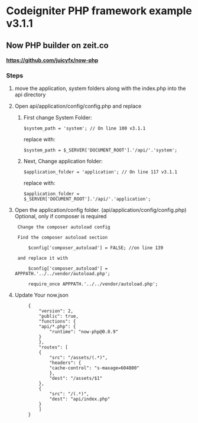 # Codeigniter PHP framework example v3.1.1
## Now PHP builder on zeit.co

#### https://github.com/juicyfx/now-php

### Steps 

1. move the application, system folders along with the index.php into the api directory
2. Open api/application/config/config.php and replace

	1.  First change System Folder:

			$system_path = 'system'; // On line 100 v3.1.1

		replace with:

			$system_path = $_SERVER['DOCUMENT_ROOT'].'/api/'.'system';

	2.  Next, Change application folder:

			$application_folder = 'application'; // On line 117 v3.1.1

		replace with:

			$application_folder = $_SERVER['DOCUMENT_ROOT'].'/api/'.'application';


3. Open the application/config folder. (api/application/config/config.php)
       	Optional, only if composer is required

		Change the composer autoload config

		Find the composer autoload section
		
			$config['composer_autoload'] = FALSE; //on line 139

		and replace it with

			$config['composer_autoload'] = APPPATH.'../../vendor/autoload.php';
	
			require_once APPPATH.'../../vendor/autoload.php';	

4. Update Your now.json

			{
				"version": 2,
				"public": true,
				"functions": {
				"api/*.php": {
					"runtime": "now-php@0.0.9"
				}
				},
				"routes": [
				{
					"src": "/assets/(.*)",
					"headers": {
					"cache-control": "s-maxage=604800"
					},
					"dest": "/assets/$1"
				},
				{
					"src": "/(.*)",
					"dest": "api/index.php"
				}
				]
			}